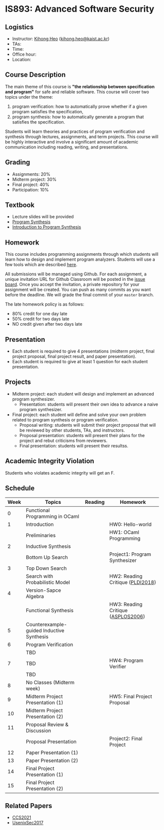 # IS893: Advanced Software Security

## Logistics
- Instructor: [Kihong Heo](https://kihongheo.kaist.ac.kr) (kihong.heo@kaist.ac.kr)
- TAs:
- Time:
- Office hour:
- Location:

## Course Description
The main theme of this course is __"the relationship between specification and program"__ for safe and reliable software. 
This course will cover two topics under the theme:
1. program verification: how to automatically prove whether if a given program satisfies the specification,
2. program synthesis: how to automatically generate a program that satisfies the specification.

Students will learn theories and practices of program verification and synthesis through lectures, assignments, and term projects.
This course will be highly interactive and involve a significant amount of academic communication including reading, writing, and presentations.

## Grading
- Assignments: 20%
- Midterm project: 30%
- Final project: 40%
- Participation: 10%

## Textbook
- Lecture slides will be provided
- [Program Synthesis](https://www.microsoft.com/en-us/research/wp-content/uploads/2017/10/program_synthesis_now.pdf)
- [Introduction to Program Synthesis](https://people.csail.mit.edu/asolar/SynthesisCourse/index.htm)

## Homework
This course includes programming assignments through which students will learn how to design
and implement program analyzers.
Students will use a few tools which are described [here](TOOL.md).

All submissions will be managed using Github.
For each assignment, a unique invitation URL for Github Classroom will be posted in the [issue board](../../issues).
Once you accept the invitation, a private repository for your assignment will be created.
You can push as many commits as you want before the deadline. We will grade the final commit of your `master` branch.

The late homework policy is as follows:
- 80% credit for one day late
- 50% credit for two days late
- NO credit given after two days late

## Presentation
- Each student is required to give 4 presentations (midterm project, final project proposal, final project result, and paper presentation).
- Each student is required to give at least 1 question for each student presentation.

## Projects
- Midterm project: each student will design and implement an advanced program synthesizer.
  - Presentation: students will present their own idea to advance a naive program synthesizer.
- Final project: each student will define and solve your own problem related to program synthesis or program verification.
  - Proposal writing: students will submit their project proposal that will be reviewed by other students, TAs, and instructors.
  - Proposal presentation: students will present their plans for the project and rebut criticisms from reviewers.
  - Final presentation: students will present their resultss.

## Academic Integrity Violation
Students who violates academic integrity will get an F.

## Schedule
|Week|Topics|Reading|Homework|
|-|------|-------|--------|
|0|Functional Programming in OCaml||
|1|Introduction||HW0: Hello-world||
| |Preliminaries||HW1: OCaml Programming|
|2|Inductive Synthesis|||
| |Bottom Up Search||Project1: Program Synthesizer|
|3|Top Down Search|||
| |Search with Probabilistic Model||HW2: Reading Critique ([PLDI2018](https://dl.acm.org/doi/10.1145/3296979.3192410))|
|4|Version-Sapce Algebra|||
| |Functional Synthesis||HW3: Reading Critique ([ASPLOS2006](https://dl.acm.org/doi/10.1145/1168919.1168907))|
|5|Counterexample-guided Inductive Synthesis||
|6|Program Verification|||
| |TBD|||
|7|TBD||HW4: Program Verifier|
| |TBD|||
|8|No Classes (Midterm week)|||
|9|Midterm Project Presentation (1)||HW5: Final Project Proposal|
|10|Midterm Project Presentation (2)|||
|11|Proposal Review & Discussion|||
|  |Proposal Presentation||Project2: Final Project|
|12|Paper Presentation (1)|||
|13|Paper Presentation (2)|||
|14|Final Project Presentation (1)|||
|15|Final Project Presentation (2)|||

## Related Papers
- [CCS2021](https://arxiv.org/abs/2109.07441)
- [UsenixSec2017](https://www.usenix.org/conference/usenixsecurity17/technical-sessions/presentation/blazytko)
